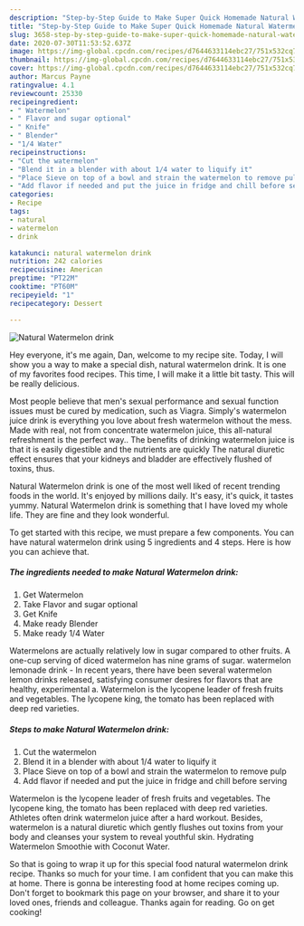```yaml
---
description: "Step-by-Step Guide to Make Super Quick Homemade Natural Watermelon drink"
title: "Step-by-Step Guide to Make Super Quick Homemade Natural Watermelon drink"
slug: 3658-step-by-step-guide-to-make-super-quick-homemade-natural-watermelon-drink
date: 2020-07-30T11:53:52.637Z
image: https://img-global.cpcdn.com/recipes/d7644633114ebc27/751x532cq70/natural-watermelon-drink-recipe-main-photo.jpg
thumbnail: https://img-global.cpcdn.com/recipes/d7644633114ebc27/751x532cq70/natural-watermelon-drink-recipe-main-photo.jpg
cover: https://img-global.cpcdn.com/recipes/d7644633114ebc27/751x532cq70/natural-watermelon-drink-recipe-main-photo.jpg
author: Marcus Payne
ratingvalue: 4.1
reviewcount: 25330
recipeingredient:
- " Watermelon"
- " Flavor and sugar optional"
- " Knife"
- " Blender"
- "1/4 Water"
recipeinstructions:
- "Cut the watermelon"
- "Blend it in a blender with about 1/4 water to liquify it"
- "Place Sieve on top of a bowl and strain the watermelon to remove pulp"
- "Add flavor if needed and put the juice in fridge and chill before serving"
categories:
- Recipe
tags:
- natural
- watermelon
- drink

katakunci: natural watermelon drink 
nutrition: 242 calories
recipecuisine: American
preptime: "PT22M"
cooktime: "PT60M"
recipeyield: "1"
recipecategory: Dessert

---
```



![Natural Watermelon drink](https://img-global.cpcdn.com/recipes/d7644633114ebc27/751x532cq70/natural-watermelon-drink-recipe-main-photo.jpg)

Hey everyone, it's me again, Dan, welcome to my recipe site. Today, I will show you a way to make a special dish, natural watermelon drink. It is one of my favorites food recipes. This time, I will make it a little bit tasty. This will be really delicious.

Most people believe that men&#39;s sexual performance and sexual function issues must be cured by medication, such as Viagra. Simply&#39;s watermelon juice drink is everything you love about fresh watermelon without the mess. Made with real, not from concentrate watermelon juice, this all-natural refreshment is the perfect way.. The benefits of drinking watermelon juice is that it is easily digestible and the nutrients are quickly The natural diuretic effect ensures that your kidneys and bladder are effectively flushed of toxins, thus.

Natural Watermelon drink is one of the most well liked of recent trending foods in the world. It's enjoyed by millions daily. It's easy, it's quick, it tastes yummy. Natural Watermelon drink is something that I have loved my whole life. They are fine and they look wonderful.


To get started with this recipe, we must prepare a few components. You can have natural watermelon drink using 5 ingredients and 4 steps. Here is how you can achieve that.

<!--inarticleads1-->

##### The ingredients needed to make Natural Watermelon drink:

1. Get  Watermelon
1. Take  Flavor and sugar optional
1. Get  Knife
1. Make ready  Blender
1. Make ready 1/4 Water


Watermelons are actually relatively low in sugar compared to other fruits. A one-cup serving of diced watermelon has nine grams of sugar. watermelon lemonade drink - In recent years, there have been several watermelon lemon drinks released, satisfying consumer desires for flavors that are healthy, experimental a. Watermelon is the lycopene leader of fresh fruits and vegetables. The lycopene king, the tomato has been replaced with deep red varieties. 

<!--inarticleads2-->

##### Steps to make Natural Watermelon drink:

1. Cut the watermelon
1. Blend it in a blender with about 1/4 water to liquify it
1. Place Sieve on top of a bowl and strain the watermelon to remove pulp
1. Add flavor if needed and put the juice in fridge and chill before serving


Watermelon is the lycopene leader of fresh fruits and vegetables. The lycopene king, the tomato has been replaced with deep red varieties. Athletes often drink watermelon juice after a hard workout. Besides, watermelon is a natural diuretic which gently flushes out toxins from your body and cleanses your system to reveal youthful skin. Hydrating Watermelon Smoothie with Coconut Water. 

So that is going to wrap it up for this special food natural watermelon drink recipe. Thanks so much for your time. I am confident that you can make this at home. There is gonna be interesting food at home recipes coming up. Don't forget to bookmark this page on your browser, and share it to your loved ones, friends and colleague. Thanks again for reading. Go on get cooking!
